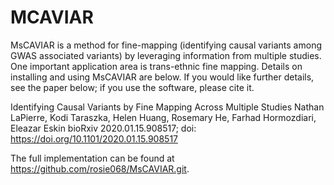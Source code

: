 # MCAVIAR
MsCAVIAR is a method for fine-mapping (identifying causal variants among GWAS associated variants) by leveraging information from multiple studies. One important application area is trans-ethnic fine mapping. Details on installing and using MsCAVIAR are below. If you would like further details, see the paper below; if you use the software, please cite it.

Identifying Causal Variants by Fine Mapping Across Multiple Studies
Nathan LaPierre, Kodi Taraszka, Helen Huang, Rosemary He, Farhad Hormozdiari, Eleazar Eskin
bioRxiv 2020.01.15.908517; doi: https://doi.org/10.1101/2020.01.15.908517

The full implementation can be found at https://github.com/rosie068/MsCAVIAR.git.
